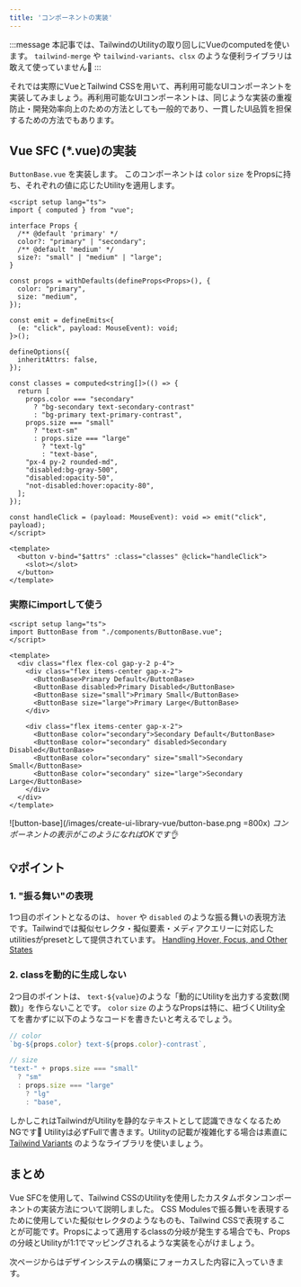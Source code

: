 ```yaml
---
title: 'コンポーネントの実装'
---
```


:::message
本記事では、TailwindのUtilityの取り回しにVueのcomputedを使います。
`tailwind-merge` や `tailwind-variants`、`clsx` のような便利ライブラリは敢えて使っていません🙇
:::

それでは実際にVueとTailwind CSSを用いて、再利用可能なUIコンポーネントを実装してみましょう。再利用可能なUIコンポーネントは、同じような実装の重複防止・開発効率向上のための方法としても一般的であり、一貫したUI品質を担保するための方法でもあります。

## Vue SFC (\*.vue)の実装

`ButtonBase.vue` を実装します。
このコンポーネントは `color` `size` をPropsに持ち、それぞれの値に応じたUtilityを適用します。

```vue:src/components/ButtonBase.vue
<script setup lang="ts">
import { computed } from "vue";

interface Props {
  /** @default 'primary' */
  color?: "primary" | "secondary";
  /** @default 'medium' */
  size?: "small" | "medium" | "large";
}

const props = withDefaults(defineProps<Props>(), {
  color: "primary",
  size: "medium",
});

const emit = defineEmits<{
  (e: "click", payload: MouseEvent): void;
}>();

defineOptions({
  inheritAttrs: false,
});

const classes = computed<string[]>(() => {
  return [
    props.color === "secondary"
      ? "bg-secondary text-secondary-contrast"
      : "bg-primary text-primary-contrast",
    props.size === "small"
      ? "text-sm"
      : props.size === "large"
        ? "text-lg"
        : "text-base",
    "px-4 py-2 rounded-md",
    "disabled:bg-gray-500",
    "disabled:opacity-50",
    "not-disabled:hover:opacity-80",
  ];
});

const handleClick = (payload: MouseEvent): void => emit("click", payload);
</script>

<template>
  <button v-bind="$attrs" :class="classes" @click="handleClick">
    <slot></slot>
  </button>
</template>
```

### 実際にimportして使う

```vue:src/App.vue
<script setup lang="ts">
import ButtonBase from "./components/ButtonBase.vue";
</script>

<template>
  <div class="flex flex-col gap-y-2 p-4">
    <div class="flex items-center gap-x-2">
      <ButtonBase>Primary Default</ButtonBase>
      <ButtonBase disabled>Primary Disabled</ButtonBase>
      <ButtonBase size="small">Primary Small</ButtonBase>
      <ButtonBase size="large">Primary Large</ButtonBase>
    </div>

    <div class="flex items-center gap-x-2">
      <ButtonBase color="secondary">Secondary Default</ButtonBase>
      <ButtonBase color="secondary" disabled>Secondary Disabled</ButtonBase>
      <ButtonBase color="secondary" size="small">Secondary Small</ButtonBase>
      <ButtonBase color="secondary" size="large">Secondary Large</ButtonBase>
    </div>
  </div>
</template>
```

<!-- prettier-ignore-start -->
![button-base](/images/create-ui-library-vue/button-base.png =800x)
*コンポーネントの表示がこのようになればOKです👌*
<!-- prettier-ignore-end -->

## 💡ポイント

### 1. "振る舞い"の表現

1つ目のポイントとなるのは、 `hover` や `disabled` のような振る舞いの表現方法です。Tailwindでは擬似セレクタ・擬似要素・メディアクエリーに対応したutilitiesがpresetとして提供されています。
[Handling Hover, Focus, and Other States](https://tailwindcss.com/docs/hover-focus-and-other-states)

### 2. classを動的に生成しない

2つ目のポイントは、 `text-${value}`のような「動的にUtilityを出力する変数(関数)」を作らないことです。
`color` `size` のようなPropsは特に、紐づくUtility全てを書かずに以下のようなコードを書きたいと考えるでしょう。

```typescript
// color
`bg-${props.color} text-${props.color}-contrast`,

// size
"text-" + props.size === "small"
  ? "sm"
  : props.size === "large"
    ? "lg"
    : "base",
```

しかしこれはTailwindがUtilityを静的なテキストとして認識できなくなるためNGです🙅
Utilityは必ずFullで書きます。Utilityの記載が複雑化する場合は素直に [Tailwind Variants](https://github.com/heroui-inc/tailwind-variants) のようなライブラリを使いましょう。

## まとめ

Vue SFCを使用して、Tailwind CSSのUtilityを使用したカスタムボタンコンポーネントの実装方法について説明しました。
CSS Modulesで振る舞いを表現するために使用していた擬似セレクタのようなものも、Tailwind CSSで表現することが可能です。Propsによって適用するclassの分岐が発生する場合でも、Propsの分岐とUtilityが1:1でマッピングされるような実装を心がけましょう。

次ページからはデザインシステムの構築にフォーカスした内容に入っていきます。
